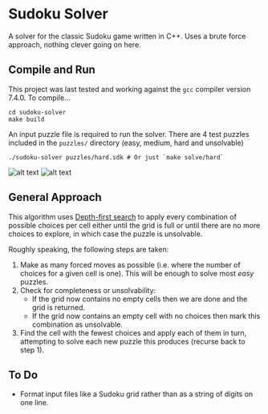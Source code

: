 # Sudoku Solver

A solver for the classic Sudoku game written in C++. Uses a brute force approach, nothing clever going on here.

## Compile and Run

This project was last tested and working against the `gcc` compiler version 7.4.0. To compile...
```shell
cd sudoku-solver
make build
```
An input puzzle file is required to run the solver. There are 4 test puzzles included in the `puzzles/` directory (easy, medium, hard and unsolvable)
```shell
./sudoku-solver puzzles/hard.sdk # Or just `make solve/hard`
```
![alt text](https://tomcant.s3-eu-west-1.amazonaws.com/resources/images/sudoku-solver/sudoku-hard-unsolved.png "Hard Sudoku puzzle, unsolved")
![alt text](https://tomcant.s3-eu-west-1.amazonaws.com/resources/images/sudoku-solver/sudoku-hard-solved.png "Hard Sudoku puzzle, solved")

## General Approach

This algorithm uses [Depth-first search](https://en.wikipedia.org/wiki/Depth-first_search) to apply every combination of possible choices per cell either until the grid is full or until there are no more choices to explore, in which case the puzzle is unsolvable.

Roughly speaking, the following steps are taken:

1. Make as many forced moves as possible (i.e. where the number of choices for a given cell is one). This will be enough to solve most _easy_ puzzles.
2. Check for completeness or unsolvability:
   - If the grid now contains no empty cells then we are done and the grid is returned.
   - If the grid now contains an empty cell with no choices then mark this combination as unsolvable.
3. Find the cell with the fewest choices and apply each of them in turn, attempting to solve each new puzzle this produces (recurse back to step 1).

## To Do

+ Format input files like a Sudoku grid rather than as a string of digits on one line.
